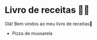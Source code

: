 # Livro de receitas :woman_cook:



Olá! Bem vindos ao meu livro de receitas:bookmark:

- Pizza de mussarela
